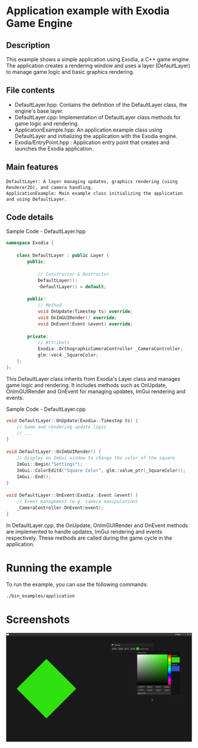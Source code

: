 # Application example with Exodia Game Engine

## Description

This example shows a simple application using Exodia, a C++ game engine.
The application creates a rendering window and uses a layer (DefaultLayer) to manage game logic and basic graphics rendering.

## File contents

- DefaultLayer.hpp: Contains the definition of the DefaultLayer class, the engine's base layer.
- DefaultLayer.cpp: Implementation of DefaultLayer class methods for game logic and rendering.
- ApplicationExample.hpp: An application example class using DefaultLayer and initializing the application with the Exodia engine.
- Exodia/EntryPoint.hpp : Application entry point that creates and launches the Exodia application.

## Main features
    
    DefaultLayer: A layer managing updates, graphics rendering (using Renderer2D), and camera handling.
    ApplicationExample: Main example class initializing the application and using DefaultLayer.

## Code details

Sample Code - DefaultLayer.hpp

```cpp
namespace Exodia {

    class DefaultLayer : public Layer {
        public:
    
            // Constructor & Destructor
            DefaultLayer();
            ~DefaultLayer() = default;
    
        public:
            // Method
            void OnUpdate(Timestep ts) override;
            void OnImGUIRender() override;
            void OnEvent(Event &event) override;
        
        private:
            // Attributs
            Exodia::OrthographicCameraController _CameraController;
            glm::vec4 _SquareColor;
    };
};
```

This DefaultLayer class inherits from Exodia's Layer class and manages game logic and rendering. It includes methods such as OnUpdate, OnImGUIRender and OnEvent for managing updates, ImGui rendering and events.

Sample Code - DefaultLayer.cpp

```cpp
void DefaultLayer::OnUpdate(Exodia::Timestep ts) {
    // Game and rendering update logic
    // ...
}

void DefaultLayer::OnImGUIRender() {
    // Display an ImGui window to change the color of the square
    ImGui::Begin("Settings");
    ImGui::ColorEdit4("Square Color", glm::value_ptr(_SquareColor));
    ImGui::End();
}

void DefaultLayer::OnEvent(Exodia::Event &event) {
    // Event management (e.g. camera manipulation)
    _CameraController.OnEvent(event);
}
```

In DefaultLayer.cpp, the OnUpdate, OnImGUIRender and OnEvent methods are implemented to handle updates, ImGui rendering and events respectively. These methods are called during the game cycle in the application.

# Running the example

To run the example, you can use the following commands:

```bash
./bin_examples/application
```

# Screenshots

![Application Example](./images/ApplicationExample.png)
